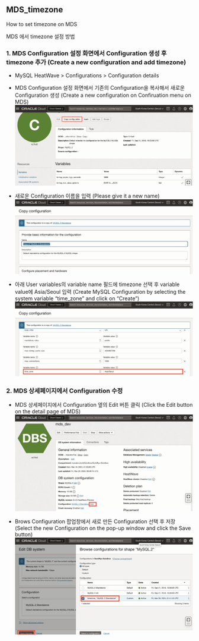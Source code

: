 ## MDS_timezone
How to set timezone on MDS 


MDS 에서 timezone 설정 방법

### 1. MDS Configuration 설정 화면에서 Configuration 생성 후 timezone 추가 (Create a new configuration and add timezone)
- MySQL HeatWave > Configurations > Configuration details
- MDS Configuration 설정 화면에서 기존의 Configuration을 복사해서 새로운 Configuration 생성 (Create a new configuration on Confiruation menu on MDS)
![Create Config](image.png)
- 새로운 Configuration 이름을 입력 (Please give it a new name)
![copy ex-conf](image-1.png)

- 아래 User variables의 variable name 필드에 timezone 선택 후 variable value에 Asia/Seoul 입력 
(Create MySQL Configuration by selecting the system variable “time_zone”  and click on “Create”)
![3addtimezone](image-2.png)

### 2. MDS 상세페이지에서 Configuration 수정

- MDS 상세페이지에서 Configuration 옆의 Edit 버튼 클릭 
(Click the Edit button on the detail page of MDS)
![MDSedit](image-3.png)

- Brows Configuration 팝업창에서 새로 만든 Configuration 선택 후 저장
(Select the new Configuration on the pop-up window and click the Save button)
![selectnewconf](image-4.png) 